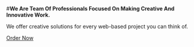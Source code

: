#**We Are Team Of Professionals Focused On Making Creative And Innovative Work.**

We offer creative solutions for every web-based project you can think of.

<a class="btn btn-carousel" href="#">Order Now</a>




